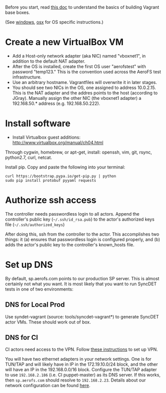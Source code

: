 
Before you start, read [this doc](http://docs.vagrantup.com/v2/boxes/base.html) to understand the basics of building Vagrant base boxes.

(See [windows](windows.html), [osx](osx.html) for OS specific instructions.)

# Create a new VirtualBox VM

- Add a Host-only network adapter (aka NIC) named "vboxnet1", in addition to the default NAT adapter.
- After the OS is installed, create the first OS user "aerofstest" with password "temp123." This is the convention used across the AeroFS test infrastructure.
- Use an arbitrary hostname. Vagrantfiles will overwrite it in later stages.
- You should see two NICs in the OS, one assigned to address 10.0.2.15. This is the NAT adapter and the addres points to the host (according to JGray). Manually assign the other NIC (the vboxnet1 adapter) a 192.168.50.* address (e.g. 192.168.50.222).

# Install software

- Install Virtualbox guest additions: http://www.virtualbox.org/manual/ch04.html

Through cygwin, homebrew, or apt-get, install: openssh, vim, git, rsync, python2.7, curl, netcat.

Install pip. Copy and paste the following into your terminal:

    curl https://bootstrap.pypa.io/get-pip.py | python
    sudo pip install protobuf pyyaml requests


# Authorize ssh access

The controller needs passwordless login to all actors. Append the controller's public key (`~/.ssh/id_rsa.pub`) to the actor's authorized keys file (`~/.ssh/authorized_keys`)

After doing this, ssh from the controller to the actor. This accomplishes two things: it (a) ensures that passwordless login is configured properly, and (b) adds the actor's public key to the controller's known_hosts file.

# Set up DNS

By default, sp.aerofs.com points to our production SP server. This is almost certainly not what you want. It is most likely that you want to run SyncDET tests in one of two environments:

## DNS for Local Prod

Use syndet-vagrant (source: tools/syncdet-vagrant*) to generate SyncDET actor VMs. These should work out of box.

## DNS for CI

CI actors need access to the VPN. Follow [these instructions](../references/vpn.html) to set up VPN.

You will have two ethernet adapters in your network settings. One is for TUN/TAP and will likely have in IP in  the 172.19.10.0/24 block, and the other will have an IP in the 192.168.0.0/16 block. Configure the TUN/TAP adapter to use `192.168.2.186` (i.e. CI puppet-master) as its DNS server. If this works, then `sp.aerofs.com` should resolve to `192.168.2.23`. Details about our network configuration can be found [here](../references/networks.html).
